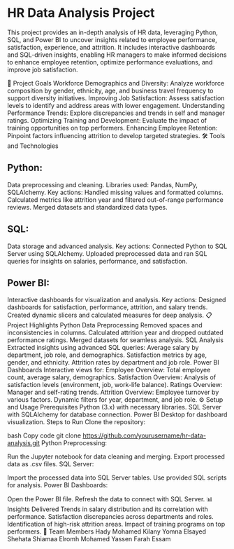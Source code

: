 # HR Data Analysis Project
This project provides an in-depth analysis of HR data, leveraging Python, SQL, and Power BI to uncover insights related to employee performance, satisfaction, experience, and attrition. It includes interactive dashboards and SQL-driven insights, enabling HR managers to make informed decisions to enhance employee retention, optimize performance evaluations, and improve job satisfaction.

📌 Project Goals
Workforce Demographics and Diversity: Analyze workforce composition by gender, ethnicity, age, and business travel frequency to support diversity initiatives.
Improving Job Satisfaction: Assess satisfaction levels to identify and address areas with lower engagement.
Understanding Performance Trends: Explore discrepancies and trends in self and manager ratings.
Optimizing Training and Development: Evaluate the impact of training opportunities on top performers.
Enhancing Employee Retention: Pinpoint factors influencing attrition to develop targeted strategies.
🛠️ Tools and Technologies

## Python:

Data preprocessing and cleaning.
Libraries used: Pandas, NumPy, SQLAlchemy.
Key actions:
Handled missing values and formatted columns.
Calculated metrics like attrition year and filtered out-of-range performance reviews.
Merged datasets and standardized data types.

## SQL:

Data storage and advanced analysis.
Key actions:
Connected Python to SQL Server using SQLAlchemy.
Uploaded preprocessed data and ran SQL queries for insights on salaries, performance, and satisfaction.

## Power BI:

Interactive dashboards for visualization and analysis.
Key actions:
Designed dashboards for satisfaction, performance, attrition, and salary trends.
Created dynamic slicers and calculated measures for deep analysis.
📋 Project Highlights
Python Data Preprocessing
Removed spaces and inconsistencies in columns.
Calculated attrition year and dropped outdated performance ratings.
Merged datasets for seamless analysis.
SQL Analysis
Extracted insights using advanced SQL queries:
Average salary by department, job role, and demographics.
Satisfaction metrics by age, gender, and ethnicity.
Attrition rates by department and job role.
Power BI Dashboards
Interactive views for:
Employee Overview: Total employee count, average salary, demographics.
Satisfaction Overview: Analysis of satisfaction levels (environment, job, work-life balance).
Ratings Overview: Manager and self-rating trends.
Attrition Overview: Employee turnover by various factors.
Dynamic filters for year, department, and job role.
⚙️ Setup and Usage
Prerequisites
Python (3.x) with necessary libraries.
SQL Server with SQLAlchemy for database connection.
Power BI Desktop for dashboard visualization.
Steps to Run
Clone the repository:

bash
Copy code
git clone https://github.com/yourusername/hr-data-analysis.git
Python Preprocessing:

Run the Jupyter notebook for data cleaning and merging.
Export processed data as .csv files.
SQL Server:

Import the processed data into SQL Server tables.
Use provided SQL scripts for analysis.
Power BI Dashboards:

Open the Power BI file.
Refresh the data to connect with SQL Server.
📊 Insights Delivered
Trends in salary distribution and its correlation with performance.
Satisfaction discrepancies across departments and roles.
Identification of high-risk attrition areas.
Impact of training programs on top performers.
🚀 Team Members
Hady Mohamed Kilany
Yomna Elsayed Shehata
Shiamaa Elromh
Mohamed Yassen
Farah Essam
